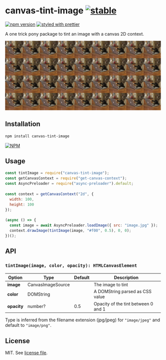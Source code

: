 # canvas-tint-image [![stable](http://badges.github.io/stability-badges/dist/stable.svg)](http://github.com/badges/stability-badges)

[![npm version](https://badge.fury.io/js/canvas-tint-image.svg)](https://www.npmjs.com/package/canvas-tint-image)
[![styled with prettier](https://img.shields.io/badge/styled_with-prettier-ff69b4.svg)](https://github.com/prettier/prettier)

A one trick pony package to tint an image with a canvas 2D context.

![](https://raw.githubusercontent.com/dmnsgn/canvas-tint-image/master/screenshot.gif)

## Installation

```bash
npm install canvas-tint-image
```

[![NPM](https://nodei.co/npm/canvas-tint-image.png)](https://nodei.co/npm/canvas-tint-image/)

## Usage

```js
const tintImage = require("canvas-tint-image");
const getCanvasContext = require("get-canvas-context");
const AsyncPreloader = require("async-preloader").default;

const context = getCanvasContext("2d", {
  width: 100,
  height: 100
});

(async () => {
  const image = await AsyncPreloader.loadImage({ src: "image.jpg" });
  context.drawImage(tintImage(image, "#f00", 0.5), 0, 0);
})();
```

## API

### `tintImage(image, color, opacity): HTMLCanvasElement`

| Option      | Type              | Default | Description                             |
| ----------- | ----------------- | ------- | --------------------------------------- |
| **image**   | CanvasImageSource |         | The image to tint                       |
| **color**   | DOMString         |         | A DOMString parsed as CSS <color> value |
| **opacity** | number?           | 0.5     | Opacity of the tint between 0 and 1     |

Type is inferred from the filename extension (jpg/jpeg) for `"image/jpeg"` and default to `"image/png"`.

## License

MIT. See [license file](https://github.com/dmnsgn/canvas-tint-image/blob/master/LICENSE.md).

